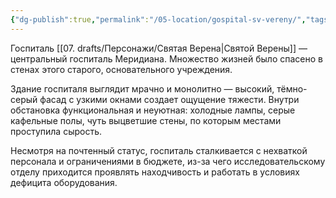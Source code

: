 ```yaml
---
{"dg-publish":true,"permalink":"/05-location/gospital-sv-vereny/","tags":["локация"]}
---
```



Госпиталь [[07. drafts/Персонажи/Святая Верена\|Святой Верены]] — центральный госпиталь Меридиана. Множество жизней было спасено в стенах этого старого, основательного учреждения. 

Здание госпиталя выглядит мрачно и монолитно — высокий, тёмно-серый фасад с узкими окнами создает ощущение тяжести. Внутри обстановка функциональная и неуютная: холодные лампы, серые кафельные полы, чуть выцветшие стены, по которым местами проступила сырость.

Несмотря на почтенный статус, госпиталь сталкивается с нехваткой персонала и ограничениями в бюджете, из-за чего исследовательскому отделу приходится проявлять находчивость и работать в условиях дефицита оборудования.